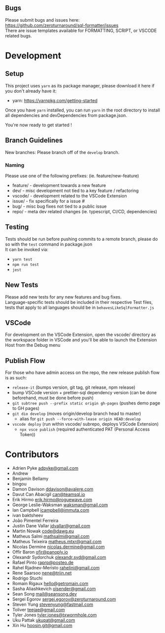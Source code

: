 ## Bugs

Please submit bugs and issues here: https://github.com/zeroturnaround/sql-formatter/issues \
There are issue templates available for FORMATTING, SCRIPT, or VSCODE related bugs.

# Development

## Setup

This project uses `yarn` as its package manager, please download it here if you don't already have it:

- yarn: https://yarnpkg.com/getting-started

Once you have `yarn` installed, you can run `yarn` in the root directory to install all dependencies and devDependencies from package.json.

You're now ready to get started !

## Branch Guidelines

New branches: Please branch off of the `develop` branch.

### Naming

Please use one of the following prefixes: (ie. feature/new-feature)

- feature/ - development towards a new feature
- dev/ - misc development not tied to a key feature / refactoring
- vscode/ - development related to the VSCode Extension
- issue/ - fix specifically for a issue #
- bug/ - misc bug fixes not tied to a public issue
- repo/ - meta dev related changes (ie. typescript, CI/CD, dependencies)

## Testing

Tests should be run before pushing commits to a remote branch, please do so with the `test` command in package.json \
It can be invoked via:

- `yarn test`
- `npm run test`
- `jest`

## New Tests

Please add new tests for any new features and bug fixes. \
Language-specific tests should be included in their respective Test files, tests that apply to all languages should be in `behavesLikeSqlFormatter.js`

## VSCode

For development on the VSCode Extension, open the vscode/ directory as the workspace folder in VSCode and you'll be able to launch the Extension Host from the Debug menu

## Publish Flow

For those who have admin access on the repo, the new release publish flow is as such:

- `release-it` (bumps version, git tag, git release, npm release)
- bump VSCode version + prettier-sql dependency version (can be done beforehand, must be done before push)
- `git subtree push --prefix static origin gh-pages` (pushes demo page to GH pages)
- `git dio develop` (moves origin/develop branch head to master)
  - alias for `git push --force-with-lease origin HEAD:develop`
- `vscode deploy` (run within vscode/ subrepo, deploys VSCode Extension)
  - `npx vsce publish` (required authenticated PAT (Personal Access Token))

# Contributors

- Adrien Pyke <adpyke@gmail.com>
- Andrew
- Benjamin Bellamy
- bingou
- Damon Davison <ddavison@avalere.com>
- Davut Can Abacigil <can@teamsql.io>
- Erik Hirmo <erik.hirmo@roguewave.com>
- George Leslie-Waksman <waksman@gmail.com>
- Ian Campbell <icampbell@immuta.com>
- ivan baktsheev
- João Pimentel Ferreira
- Justin Dane Vallar <jdvallar@gmail.com>
- Martin Nowak <code@dawg.eu>
- Matheus Salmi <mathsalmi@gmail.com>
- Matheus Teixeira <matheus.mtxr@gmail.com>
- Nicolas Dermine <nicolas.dermine@gmail.com>
- Offir Baron <ofir@panoply.io>
- Olexandr Sydorchuk <olexandr.syd@gmail.com>
- Rafael Pinto <raprp@posteo.de>
- Rahel Rjadnev-Meristo <rahelini@gmail.com>
- Rene Saarsoo <nene@triin.net>
- Rodrigo Stuchi
- Romain Rigaux <hello@getromain.com>
- Sasha Aliashkevich <olsender@gmail.com>
- Sean Song <mail@seansong.dev>
- Sergei Egorov <sergei.egorov@zeroturnaround.com>
- Steven Yung <stevenyung@fastmail.com>
- Toliver <teejae@gmail.com>
- Tyler Jones <tyler.jones@txwormhole.com>
- Uku Pattak <ukupat@gmail.com>
- Xin Hu <hoosin.git@gmail.com>
